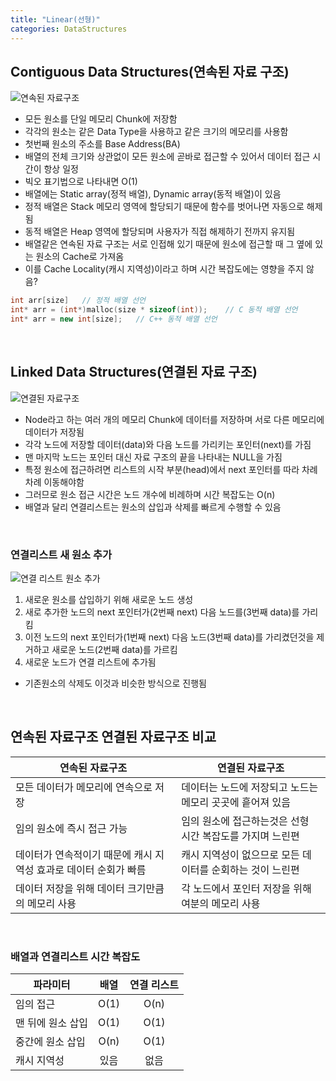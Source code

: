 ```yaml
---
title: "Linear(선형)"
categories: DataStructures
---
```

## Contiguous Data Structures(연속된 자료 구조)
![연속된 자료구조]({{site.url}}/images/ContiguousDataStructures.png)
- 모든 원소를 단일 메모리 Chunk에 저장함
- 각각의 원소는 같은 Data Type을 사용하고 같은 크기의 메모리를 사용함
- 첫번째 원소의 주소를 Base Address(BA)
- 배열의 전체 크기와 상관없이 모든 원소에 곧바로 접근할 수 있어서 데이터 접근 시간이 항상 일정
- 빅오 표기법으로 나타내면 O(1)
- 배열에는 Static array(정적 배열), Dynamic array(동적 배열)이 있음
- 정적 배열은 Stack 메모리 영역에 할당되기 때문에 함수를 벗어나면 자동으로 해제됨
- 동적 배열은 Heap 영역에 할당되며 사용자가 직접 해제하기 전까지 유지됨
- 배열같은 연속된 자료 구조는 서로 인접해 있기 때문에 원소에 접근할 때 그 옆에 있는 원소의 Cache로 가져옴
- 이를 Cache Locality(캐시 지역성)이라고 하며 시간 복잡도에는 영향을 주지 않음? 
```cpp
int arr[size]   // 정적 배열 선언
int* arr = (int*)malloc(size * sizeof(int));    // C 동적 배열 선언
int* arr = new int[size];   // C++ 동적 배열 선언
```  

<br />

## Linked Data Structures(연결된 자료 구조)
![연결된 자료구조]({{site.url}}/images/LinkedDataStructures.png)
- Node라고 하는 여러 개의 메모리 Chunk에 데이터를 저장하며 서로 다른 메모리에 데이터가 저장됨
- 각각 노드에 저장할 데이터(data)와 다음 노드를 가리키는 포인터(next)를 가짐
- 맨 마지막 노드는 포인터 대신 자료 구조의 끝을 나타내는 NULL을 가짐
- 특정 원소에 접근하려면 리스트의 시작 부분(head)에서 next 포인터를 따라 차례차례 이동해야함
- 그러므로 원소 접근 시간은 노드 개수에 비례하며 시간 복잡도는 O(n)
- 배열과 달리 연결리스트는 원소의 삽입과 삭제를 빠르게 수행할 수 있음

<br />

### 연결리스트 새 원소 추가
![연결 리스트 원소 추가]({{site.url}}/images/LinkedList_add.png)
1. 새로운 원소를 삽입하기 위해 새로운 노드 생성
2. 새로 추가한 노드의 next 포인터가(2번째 next) 다음 노드를(3번째 data)를 가리킴
3. 이전 노드의 next 포인터가(1번째 next) 다음 노드(3번째 data)를 가리켰던것을 제거하고 새로운 노드(2번째 data)를 가르킴
4. 새로운 노드가 연결 리스트에 추가됨
- 기존원소의 삭제도 이것과 비슷한 방식으로 진행됨 

<br />

## 연속된 자료구조 연결된 자료구조 비교
|연속된 자료구조|연결된 자료구조|
|---|---|
|모든 데이터가 메모리에 연속으로 저장|데이터는 노드에 저장되고 노드는 메모리 곳곳에 흩어져 있음|
|임의 원소에 즉시 접근 가능|임의 원소에 접근하는것은 선형 시간 복잡도를 가지며 느린편|
|데이터가 연속적이기 때문에 캐시 지역성 효과로 데이터 순회가 빠름|캐시 지역성이 없으므로 모든 데이터를 순회하는 것이 느린편|
|데이터 저장을 위해 데이터 크기만큼의 메모리 사용|각 노드에서 포인터 저장을 위해 여분의 메모리 사용|
<br />

### 배열과 연결리스트 시간 복잡도
|파라미터|배열|연결 리스트|
|---|:---:|:---:|
|임의 접근|O(1)|O(n)|
|맨 뒤에 원소 삽입|O(1)|O(1)|
|중간에 원소 삽입|O(n)|O(1)|
|캐시 지역성|있음|없음|
<br />
